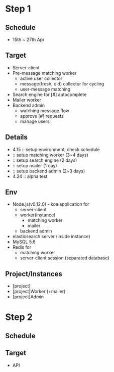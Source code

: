 # Step 1
## Schedule
* 15th ~ 27th Apr

## Target
* Server-client
* Pre-message matching worker
  * active user collector
  * message(fresh, old) collector for cycling
  * user-message matching
* Search engine for [#] autocomplete
* Mailer worker
* Backend admin
  * watching message flow
  * approve [#] requests
  * manage users

## Details
* 4.15 :: setup environment, check schedule
* :: setup matching worker (3~4 days) 
* :: setup search engine (2 days)
* :: setup mailer (1 day)
* :: setup backend admin (2~3 days)
* 4.24 :: alpha test

## Env
* Node.js(v0.12.0) - koa application for
  * server-client
  * worker(instance)
    * matching worker
    * mailer
  * backend admin
* elasticsearch server (inside instance)
* MySQL 5.6
* Redis for
  * matching worker
  * server-client session (separated database)

## Project/Instances
* [project]
* [project]Worker (+mailer)
* [project]Admin

# Step 2
## Schedule
## Target
* API
